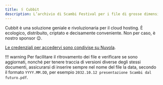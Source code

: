 ```yaml
---
title: 🖇 Cubbit
description: L’archivio di Scambi Festival per i file di grosse dimensioni
---
```

Cubbit è una soluzione geniale e rivoluzionaria per il cloud hosting. È ecologico, distribuito, criptato e decisamente conveniente. Non per caso, è nostro sponsor 😉.

[Le credenziali per accedervi sono condivise su Nuvola](https://nuvola.scambi.org/apps/passwords).

!!! warning	
Per facilitare il ritrovamento dei file e verificare se sono aggiornati, nonché per tenere traccia di versioni diverse degli stessi documenti, assicurarsi di inserire sempre nel nome del file la data, secondo il formato `YYYY.MM.DD`, per esempio `2032.10.12 presentazione Scambi dal futuro.pdf`.
